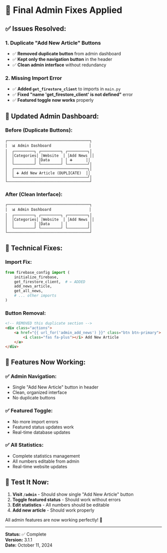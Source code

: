 # 🔧 Final Admin Fixes Applied

## ✅ **Issues Resolved:**

### 1. **Duplicate "Add New Article" Buttons**
- ✅ **Removed duplicate button** from admin dashboard
- ✅ **Kept only the navigation button** in the header
- ✅ **Clean admin interface** without redundancy

### 2. **Missing Import Error**
- ✅ **Added `get_firestore_client`** to imports in `main.py`
- ✅ **Fixed "name 'get_firestore_client' is not defined"** error
- ✅ **Featured toggle now works** properly

## 🎨 **Updated Admin Dashboard:**

### **Before (Duplicate Buttons):**
```
┌─────────────────────────────────────┐
│  📊 Admin Dashboard                 │
│  ┌─────────┐ ┌─────────┐ ┌─────────┐│
│  │Categories│ │Website  │ │Add News ││
│  │         │ │Data     │ │ ➕      ││
│  └─────────┘ └─────────┘ └─────────┘│
│  ┌─────────────────────────────────┐│
│  │ ➕ Add New Article (DUPLICATE)  ││
│  └─────────────────────────────────┘│
└─────────────────────────────────────┘
```

### **After (Clean Interface):**
```
┌─────────────────────────────────────┐
│  📊 Admin Dashboard                 │
│  ┌─────────┐ ┌─────────┐ ┌─────────┐│
│  │Categories│ │Website  │ │Add News ││
│  │         │ │Data     │ │         ││
│  └─────────┘ └─────────┘ └─────────┘│
└─────────────────────────────────────┘
```

## 🔧 **Technical Fixes:**

### **Import Fix:**
```python
from firebase_config import (
    initialize_firebase, 
    get_firestore_client,  # ← ADDED
    add_news_article, 
    get_all_news, 
    # ... other imports
)
```

### **Button Removal:**
```html
<!-- REMOVED this duplicate section -->
<div class="actions">
    <a href="{{ url_for('admin_add_news') }}" class="btn btn-primary">
        <i class="fas fa-plus"></i> Add New Article
    </a>
</div>
```

## 🚀 **Features Now Working:**

### ✅ **Admin Navigation:**
- Single "Add New Article" button in header
- Clean, organized interface
- No duplicate buttons

### ✅ **Featured Toggle:**
- No more import errors
- Featured status updates work
- Real-time database updates

### ✅ **All Statistics:**
- Complete statistics management
- All numbers editable from admin
- Real-time website updates

## 🎯 **Test It Now:**

1. **Visit `/admin`** - Should show single "Add New Article" button
2. **Toggle featured status** - Should work without errors
3. **Edit statistics** - All numbers should be editable
4. **Add new article** - Should work properly

All admin features are now working perfectly! 🌟

---

**Status:** ✅ Complete  
**Version:** 3.1.1  
**Date:** October 11, 2024
